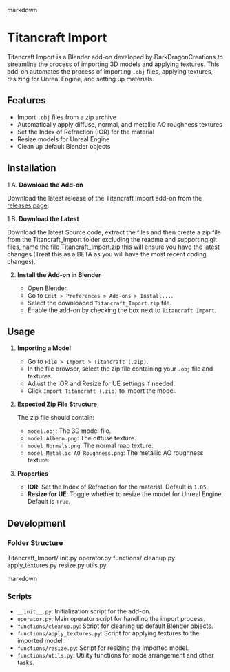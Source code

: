 markdown

# Titancraft Import

Titancraft Import is a Blender add-on developed by DarkDragonCreations to streamline the process of importing 3D models and applying textures. This add-on automates the process of importing `.obj` files, applying textures, resizing for Unreal Engine, and setting up materials.

## Features

- Import `.obj` files from a zip archive
- Automatically apply diffuse, normal, and metallic AO roughness textures
- Set the Index of Refraction (IOR) for the material
- Resize models for Unreal Engine
- Clean up default Blender objects

## Installation

1 A. **Download the Add-on**

   Download the latest release of the Titancraft Import add-on from the [releases page](https://github.com/Movian/Titancraft_Import/releases).

1 B. **Download the Latest**

   Download the latest Source code, extract the files and then create a zip file from the Titancraft_Import folder excluding the readme and supporting git files, name the file Titancraft_Import.zip this will ensure you have the latest changes (Treat this as a BETA as you will have the most recent coding changes).

2. **Install the Add-on in Blender**

   - Open Blender.
   - Go to `Edit > Preferences > Add-ons > Install...`.
   - Select the downloaded `Titancraft_Import.zip` file.
   - Enable the add-on by checking the box next to `Titancraft Import`.

## Usage

1. **Importing a Model**

   - Go to `File > Import > Titancraft (.zip)`.
   - In the file browser, select the zip file containing your `.obj` file and textures.
   - Adjust the IOR and Resize for UE settings if needed.
   - Click `Import Titancraft (.zip)` to import the model.

2. **Expected Zip File Structure**

   The zip file should contain:
   - `model.obj`: The 3D model file.
   - `model Albedo.png`: The diffuse texture.
   - `model Normals.png`: The normal map texture.
   - `model Metallic AO Roughness.png`: The metallic AO roughness texture.

3. **Properties**

   - **IOR**: Set the Index of Refraction for the material. Default is `1.05`.
   - **Resize for UE**: Toggle whether to resize the model for Unreal Engine. Default is `True`.

## Development

### Folder Structure

Titancraft_Import/
init.py
operator.py
functions/
cleanup.py
apply_textures.py
resize.py
utils.py

markdown


### Scripts

- `__init__.py`: Initialization script for the add-on.
- `operator.py`: Main operator script for handling the import process.
- `functions/cleanup.py`: Script for cleaning up default Blender objects.
- `functions/apply_textures.py`: Script for applying textures to the imported model.
- `functions/resize.py`: Script for resizing the imported model.
- `functions/utils.py`: Utility functions for node arrangement and other tasks.



